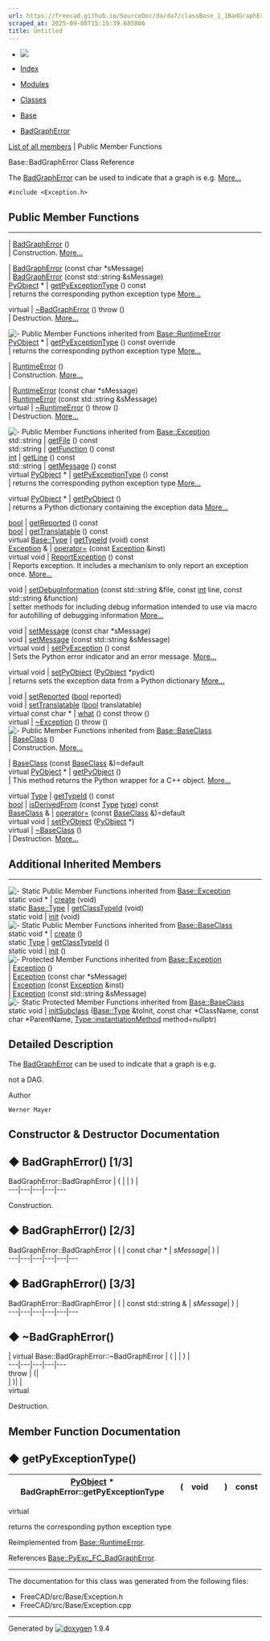 ```yaml
---
url: https://freecad.github.io/SourceDoc/da/da7/classBase_1_1BadGraphError.html
scraped_at: 2025-09-08T15:15:39.685806
title: Untitled
---
```


  * [ ![](https://www.freecad.org/svg/logo-freecad.svg) ](https://freecadweb.org "FreeCAD")
  * [Index](../../index.html "Index")
  * [Modules](../../modules.html "Modules list")
  * [Classes](../../annotated.html "Annotated list")

  * [Base](../../db/d07/namespaceBase.html)
  * [BadGraphError](../../da/da7/classBase_1_1BadGraphError.html)

[List of all members](../../d4/d7e/classBase_1_1BadGraphError-members.html) | Public Member Functions

Base::BadGraphError Class Reference

The [BadGraphError](../../da/da7/classBase_1_1BadGraphError.html "The
BadGraphError can be used to indicate that a graph is e.g.") can be used to
indicate that a graph is e.g.
[More...](../../da/da7/classBase_1_1BadGraphError.html#details)

`#include <Exception.h>`

##  Public Member Functions  
  
---  
|
[BadGraphError](../../da/da7/classBase_1_1BadGraphError.html#a0468de49ff17abe9282b81a5a210c7e1)
()  
| Construction.
[More...](../../da/da7/classBase_1_1BadGraphError.html#a0468de49ff17abe9282b81a5a210c7e1)  
  
|
[BadGraphError](../../da/da7/classBase_1_1BadGraphError.html#a48f7f6d07688211e3f1d1ba4914644b7)
(const char *sMessage)  
|
[BadGraphError](../../da/da7/classBase_1_1BadGraphError.html#ab3e9b07790480ecc131f2add3c2fd49e)
(const std::string &sMessage)  
[PyObject](../../df/d1b/classPyObject.html) * | [getPyExceptionType](../../da/da7/classBase_1_1BadGraphError.html#acdd8fef04e410a398d2720c08a8e213f) () const  
| returns the corresponding python exception type
[More...](../../da/da7/classBase_1_1BadGraphError.html#acdd8fef04e410a398d2720c08a8e213f)  
  
virtual | [~BadGraphError](../../da/da7/classBase_1_1BadGraphError.html#a8a5d11addf920a4c146f1566a415fb07) () throw ()  
| Destruction.
[More...](../../da/da7/classBase_1_1BadGraphError.html#a8a5d11addf920a4c146f1566a415fb07)  
  
![-](../../closed.png) Public Member Functions inherited from
[Base::RuntimeError](../../db/d57/classBase_1_1RuntimeError.html)  
[PyObject](../../df/d1b/classPyObject.html) * | [getPyExceptionType](../../db/d57/classBase_1_1RuntimeError.html#a466948712f4d5594968ef2d771fd66c5) () const override  
| returns the corresponding python exception type
[More...](../../db/d57/classBase_1_1RuntimeError.html#a466948712f4d5594968ef2d771fd66c5)  
  
|
[RuntimeError](../../db/d57/classBase_1_1RuntimeError.html#aa35bfafc4f4f89dbd93ca32f84253b96)
()  
| Construction.
[More...](../../db/d57/classBase_1_1RuntimeError.html#aa35bfafc4f4f89dbd93ca32f84253b96)  
  
|
[RuntimeError](../../db/d57/classBase_1_1RuntimeError.html#a27c68a059e32608545de9d50ec217a66)
(const char *sMessage)  
|
[RuntimeError](../../db/d57/classBase_1_1RuntimeError.html#aed69b54f53d3479f04a3b6df4c1dee3e)
(const std::string &sMessage)  
virtual | [~RuntimeError](../../db/d57/classBase_1_1RuntimeError.html#ad5c4142a6e589eea9367cb0fe1532b7b) () throw ()  
| Destruction.
[More...](../../db/d57/classBase_1_1RuntimeError.html#ad5c4142a6e589eea9367cb0fe1532b7b)  
  
![-](../../closed.png) Public Member Functions inherited from
[Base::Exception](../../d8/df7/classBase_1_1Exception.html)  
std::string | [getFile](../../d8/df7/classBase_1_1Exception.html#adb6e652d6ee9cf2000a0ffeb9ce50597) () const  
std::string | [getFunction](../../d8/df7/classBase_1_1Exception.html#a6c5aa03a617f967abd79221910344718) () const  
[int](../../d1/da0/classint.html) | [getLine](../../d8/df7/classBase_1_1Exception.html#add9b14e9f5a48bdaf05487d6a13378be) () const  
std::string | [getMessage](../../d8/df7/classBase_1_1Exception.html#acea06c50f6eeaaaae36f187d99ef9226) () const  
virtual [PyObject](../../df/d1b/classPyObject.html) * | [getPyExceptionType](../../d8/df7/classBase_1_1Exception.html#a8e85d132bd8da6bcd445748d19c903d1) () const  
| returns the corresponding python exception type
[More...](../../d8/df7/classBase_1_1Exception.html#a8e85d132bd8da6bcd445748d19c903d1)  
  
virtual [PyObject](../../df/d1b/classPyObject.html) * | [getPyObject](../../d8/df7/classBase_1_1Exception.html#a7a5bddc284f02d87897e8dc0b69a24fb) ()  
| returns a Python dictionary containing the exception data
[More...](../../d8/df7/classBase_1_1Exception.html#a7a5bddc284f02d87897e8dc0b69a24fb)  
  
[bool](../../d9/db9/classbool.html) | [getReported](../../d8/df7/classBase_1_1Exception.html#ad82759cc946e2441cadef6776727be05) () const  
[bool](../../d9/db9/classbool.html) | [getTranslatable](../../d8/df7/classBase_1_1Exception.html#ae930eea23c340668b6621701b70c0e54) () const  
virtual [Base::Type](../../dc/dee/classBase_1_1Type.html) | [getTypeId](../../d8/df7/classBase_1_1Exception.html#ad6856a6fd1d296adfcb2972d4cdf33ee) (void) const  
[Exception](../../d8/df7/classBase_1_1Exception.html) & | [operator=](../../d8/df7/classBase_1_1Exception.html#a73deac583ceab824678f8bdd7f0ea40c) (const [Exception](../../d8/df7/classBase_1_1Exception.html) &inst)  
virtual void | [ReportException](../../d8/df7/classBase_1_1Exception.html#a5703117e47253fbf07d86b702f9fdae4) () const  
| Reports exception. It includes a mechanism to only report an exception once.
[More...](../../d8/df7/classBase_1_1Exception.html#a5703117e47253fbf07d86b702f9fdae4)  
  
void | [setDebugInformation](../../d8/df7/classBase_1_1Exception.html#ae7e93feb4245a77e067796b480cea0c6) (const std::string &file, const [int](../../d1/da0/classint.html) line, const std::string &function)  
| setter methods for including debug information intended to use via macro for
autofilling of debugging information
[More...](../../d8/df7/classBase_1_1Exception.html#ae7e93feb4245a77e067796b480cea0c6)  
  
void | [setMessage](../../d8/df7/classBase_1_1Exception.html#ac112f8e1e18aa8bccc4902daae47c446) (const char *sMessage)  
void | [setMessage](../../d8/df7/classBase_1_1Exception.html#a4ea8dd5f1dea35e138bea6ebcefba850) (const std::string &sMessage)  
virtual void | [setPyException](../../d8/df7/classBase_1_1Exception.html#a58855227991a1be783d3a1e15f1ab7da) () const  
| Sets the Python error indicator and an error message.
[More...](../../d8/df7/classBase_1_1Exception.html#a58855227991a1be783d3a1e15f1ab7da)  
  
virtual void | [setPyObject](../../d8/df7/classBase_1_1Exception.html#afdfd5b57a05575d1ec05297e2f6e656e) ([PyObject](../../df/d1b/classPyObject.html) *pydict)  
| returns sets the exception data from a Python dictionary
[More...](../../d8/df7/classBase_1_1Exception.html#afdfd5b57a05575d1ec05297e2f6e656e)  
  
void | [setReported](../../d8/df7/classBase_1_1Exception.html#a66b0937f234eacc2716c594acbe3ec94) ([bool](../../d9/db9/classbool.html) reported)  
void | [setTranslatable](../../d8/df7/classBase_1_1Exception.html#a776e57a0e4877acfd47b2e2a225a83a9) ([bool](../../d9/db9/classbool.html) translatable)  
virtual const char * | [what](../../d8/df7/classBase_1_1Exception.html#aa330aa854000f17a93919417d977bcac) () const throw ()  
virtual | [~Exception](../../d8/df7/classBase_1_1Exception.html#a9e6152e43a70c1318c392c4dc107281f) () throw ()  
![-](../../closed.png) Public Member Functions inherited from
[Base::BaseClass](../../df/d4d/classBase_1_1BaseClass.html)  
|
[BaseClass](../../df/d4d/classBase_1_1BaseClass.html#a84b1d36d0060e74a7b48255bca0d1928)
()  
| Construction.
[More...](../../df/d4d/classBase_1_1BaseClass.html#a84b1d36d0060e74a7b48255bca0d1928)  
  
|
[BaseClass](../../df/d4d/classBase_1_1BaseClass.html#ae41bc09a1498fbd4e952e7a7dd9de791)
(const [BaseClass](../../df/d4d/classBase_1_1BaseClass.html) &)=default  
virtual [PyObject](../../df/d1b/classPyObject.html) * | [getPyObject](../../df/d4d/classBase_1_1BaseClass.html#a5abe791f44a7691c96c166820f823514) ()  
| This method returns the Python wrapper for a C++ object.
[More...](../../df/d4d/classBase_1_1BaseClass.html#a5abe791f44a7691c96c166820f823514)  
  
virtual [Type](../../dc/dee/classBase_1_1Type.html) | [getTypeId](../../df/d4d/classBase_1_1BaseClass.html#addbd3a4f09fce7ce5c6bf021e4c1d566) () const  
[bool](../../d9/db9/classbool.html) | [isDerivedFrom](../../df/d4d/classBase_1_1BaseClass.html#ac0aa6b7835ac8a11363cf54d84c5c127) (const [Type](../../dc/dee/classBase_1_1Type.html) [type](../../d9/d98/classtype.html)) const  
[BaseClass](../../df/d4d/classBase_1_1BaseClass.html) & | [operator=](../../df/d4d/classBase_1_1BaseClass.html#ad334dfcaf7aa8b86993eaefac41207c2) (const [BaseClass](../../df/d4d/classBase_1_1BaseClass.html) &)=default  
virtual void | [setPyObject](../../df/d4d/classBase_1_1BaseClass.html#a3146be9d62368b0c207a5571ed74828e) ([PyObject](../../df/d1b/classPyObject.html) *)  
virtual | [~BaseClass](../../df/d4d/classBase_1_1BaseClass.html#a7bd44242e16f121ed78718ee8c234f49) ()  
| Destruction.
[More...](../../df/d4d/classBase_1_1BaseClass.html#a7bd44242e16f121ed78718ee8c234f49)  
  
  
##  Additional Inherited Members  
  
---  
![-](../../closed.png) Static Public Member Functions inherited from
[Base::Exception](../../d8/df7/classBase_1_1Exception.html)  
static void * | [create](../../d8/df7/classBase_1_1Exception.html#a414ab988781cc35011247bf89a2ab998) (void)  
static [Base::Type](../../dc/dee/classBase_1_1Type.html) | [getClassTypeId](../../d8/df7/classBase_1_1Exception.html#aba0b86e61e79e9ccfd2f572d5162531e) (void)  
static void | [init](../../d8/df7/classBase_1_1Exception.html#aa5f325f865abb611f5fd93277905f978) (void)  
![-](../../closed.png) Static Public Member Functions inherited from
[Base::BaseClass](../../df/d4d/classBase_1_1BaseClass.html)  
static void * | [create](../../df/d4d/classBase_1_1BaseClass.html#a4e83383416327822cfbc39e264c43d6a) ()  
static [Type](../../dc/dee/classBase_1_1Type.html) | [getClassTypeId](../../df/d4d/classBase_1_1BaseClass.html#a1e2a449672f9d4f63dffde25182e39ca) ()  
static void | [init](../../df/d4d/classBase_1_1BaseClass.html#a212586b53f566dcb0e17626699be60a7) ()  
![-](../../closed.png) Protected Member Functions inherited from
[Base::Exception](../../d8/df7/classBase_1_1Exception.html)  
|
[Exception](../../d8/df7/classBase_1_1Exception.html#a1b78336bb26edf8e784783cc150c5801)
()  
|
[Exception](../../d8/df7/classBase_1_1Exception.html#a5ce04114a730cb532695f09d772286a2)
(const char *sMessage)  
|
[Exception](../../d8/df7/classBase_1_1Exception.html#ac5574f4372bed4081146df21053affaf)
(const [Exception](../../d8/df7/classBase_1_1Exception.html) &inst)  
|
[Exception](../../d8/df7/classBase_1_1Exception.html#a959cb3b6f6373185b22965b4352ec3d4)
(const std::string &sMessage)  
![-](../../closed.png) Static Protected Member Functions inherited from
[Base::BaseClass](../../df/d4d/classBase_1_1BaseClass.html)  
static void | [initSubclass](../../df/d4d/classBase_1_1BaseClass.html#a09c22c2a82083180f9ba04b04ca6e7e2) ([Base::Type](../../dc/dee/classBase_1_1Type.html) &toInit, const char *ClassName, const char *ParentName, [Type::instantiationMethod](../../dc/dee/classBase_1_1Type.html#a10d2cdeee4a86a3e82a3d71e37a87495) method=nullptr)  
  
## Detailed Description

The [BadGraphError](../../da/da7/classBase_1_1BadGraphError.html "The
BadGraphError can be used to indicate that a graph is e.g.") can be used to
indicate that a graph is e.g.

not a DAG.

Author

    Werner Mayer 

## Constructor & Destructor Documentation

## ◆ BadGraphError() [1/3]

BadGraphError::BadGraphError  | ( | | ) |   
---|---|---|---|---  
  
Construction.

## ◆ BadGraphError() [2/3]

BadGraphError::BadGraphError  | ( | const char *  | _sMessage_| ) |   
---|---|---|---|---|---  
  
## ◆ BadGraphError() [3/3]

BadGraphError::BadGraphError  | ( | const std::string & | _sMessage_| ) |   
---|---|---|---|---|---  
  
## ◆ ~BadGraphError()

| virtual Base::BadGraphError::~BadGraphError  | ( | | ) |   
---|---|---|---|---  
throw | (|   
| )| |   
virtual  
  
Destruction.

## Member Function Documentation

## ◆ getPyExceptionType()

| [PyObject](../../df/d1b/classPyObject.html) * BadGraphError::getPyExceptionType  | ( | void  | | ) |  const  
---|---|---|---|---|---  
virtual  
  
returns the corresponding python exception type

Reimplemented from
[Base::RuntimeError](../../db/d57/classBase_1_1RuntimeError.html#a466948712f4d5594968ef2d771fd66c5).

References
[Base::PyExc_FC_BadGraphError](../../db/d07/namespaceBase.html#a28a12f2fcb23ea815526b512a8a8df6c).

* * *

The documentation for this class was generated from the following files:

  * FreeCAD/src/Base/Exception.h
  * FreeCAD/src/Base/Exception.cpp

* * *

Generated by
[![doxygen](../../doxygen.svg)](https://www.doxygen.org/index.html) 1.9.4


